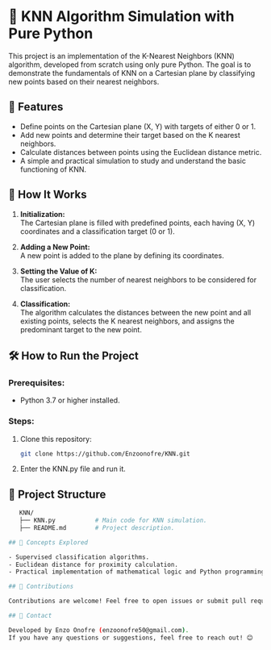 # 🧮 KNN Algorithm Simulation with Pure Python

This project is an implementation of the K-Nearest Neighbors (KNN) algorithm, developed from scratch using only pure Python. The goal is to demonstrate the fundamentals of KNN on a Cartesian plane by classifying new points based on their nearest neighbors.

## 🚀 Features

- Define points on the Cartesian plane (X, Y) with targets of either 0 or 1.
- Add new points and determine their target based on the K nearest neighbors.
- Calculate distances between points using the Euclidean distance metric.
- A simple and practical simulation to study and understand the basic functioning of KNN.

## 🔧 How It Works

1. **Initialization:**  
   The Cartesian plane is filled with predefined points, each having (X, Y) coordinates and a classification target (0 or 1).

2. **Adding a New Point:**  
   A new point is added to the plane by defining its coordinates.

3. **Setting the Value of K:**  
   The user selects the number of nearest neighbors to be considered for classification.

4. **Classification:**  
   The algorithm calculates the distances between the new point and all existing points, selects the K nearest neighbors, and assigns the predominant target to the new point.

## 🛠️ How to Run the Project

### Prerequisites:
- Python 3.7 or higher installed.

### Steps:
1. Clone this repository:
   ```bash
   git clone https://github.com/Enzoonofre/KNN.git
2. Enter the KNN.py file and run it.

## 📂 Project Structure

```bash
   KNN/
   ├── KNN.py           # Main code for KNN simulation.
   ├── README.md        # Project description.

## 🧠 Concepts Explored

- Supervised classification algorithms.
- Euclidean distance for proximity calculation.
- Practical implementation of mathematical logic and Python programming.

## 🤝 Contributions

Contributions are welcome! Feel free to open issues or submit pull requests.

## 📩 Contact

Developed by Enzo Onofre (enzoonofre50@gmail.com).  
If you have any questions or suggestions, feel free to reach out! 😊
